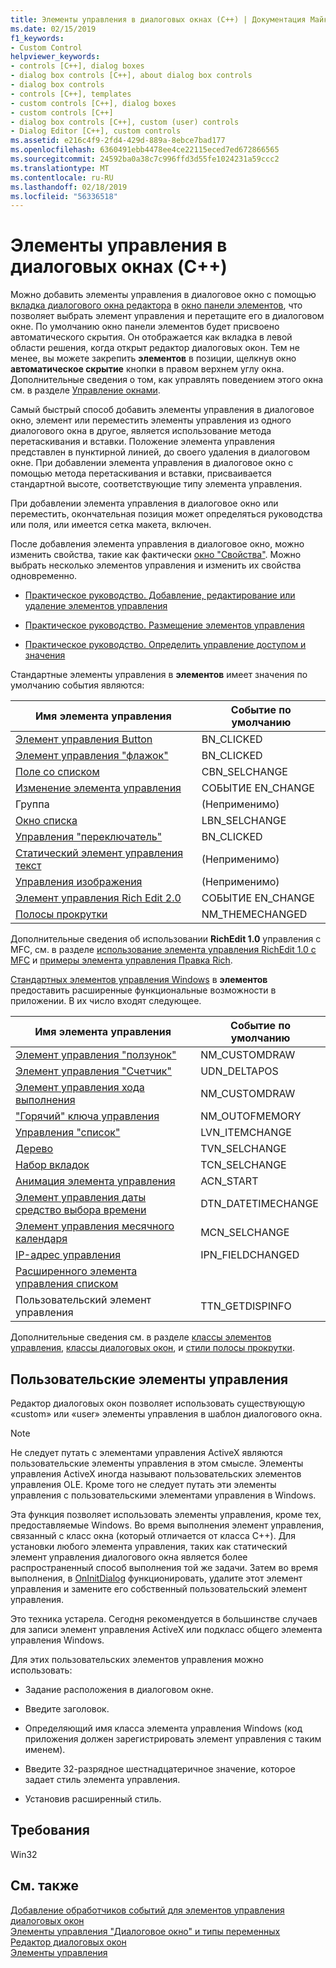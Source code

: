 ```yaml
---
title: Элементы управления в диалоговых окнах (C++) | Документация Майкрософт
ms.date: 02/15/2019
f1_keywords:
- Custom Control
helpviewer_keywords:
- controls [C++], dialog boxes
- dialog box controls [C++], about dialog box controls
- dialog box controls
- controls [C++], templates
- custom controls [C++], dialog boxes
- custom controls [C++]
- dialog box controls [C++], custom (user) controls
- Dialog Editor [C++], custom controls
ms.assetid: e216c4f9-2fd4-429d-889a-8ebce7bad177
ms.openlocfilehash: 6360491ebb4478ee4ce22115eced7ed672866565
ms.sourcegitcommit: 24592ba0a38c7c996ffd3d55fe1024231a59ccc2
ms.translationtype: MT
ms.contentlocale: ru-RU
ms.lasthandoff: 02/18/2019
ms.locfileid: "56336518"
---
```

# <a name="controls-in-dialog-boxes-c"></a>Элементы управления в диалоговых окнах (C++)

Можно добавить элементы управления в диалоговое окно с помощью [вкладка диалогового окна редактора](../windows/dialog-editor-tab-toolbox.md) в [окно панели элементов](/visualstudio/ide/reference/toolbox), что позволяет выбрать элемент управления и перетащите его в диалоговом окне. По умолчанию окно панели элементов будет присвоено автоматического скрытия. Он отображается как вкладка в левой области решения, когда открыт редактор диалоговых окон. Тем не менее, вы можете закрепить **элементов** в позиции, щелкнув окно **автоматическое скрытие** кнопки в правом верхнем углу окна. Дополнительные сведения о том, как управлять поведением этого окна см. в разделе [Управление окнами](/visualstudio/ide/customizing-window-layouts-in-visual-studio).

Самый быстрый способ добавить элементы управления в диалоговое окно, элемент или переместить элементы управления из одного диалогового окна в другое, является использование метода перетаскивания и вставки. Положение элемента управления представлен в пунктирной линией, до своего удаления в диалоговом окне. При добавлении элемента управления в диалоговое окно с помощью метода перетаскивания и вставки, присваивается стандартной высоте, соответствующие типу элемента управления.

При добавлении элемента управления в диалоговое окно или переместить, окончательная позиция может определяться руководства или поля, или имеется сетка макета, включен.

После добавления элемента управления в диалоговое окно, можно изменить свойства, такие как фактически [окно "Свойства"](/visualstudio/ide/reference/properties-window). Можно выбрать несколько элементов управления и изменить их свойства одновременно.

- [Практическое руководство. Добавление, редактирование или удаление элементов управления](adding-editing-or-deleting-controls.md)

- [Практическое руководство. Размещение элементов управления](../windows/arrangement-of-controls-on-dialog-boxes.md)

- [Практическое руководство. Определить управление доступом и значения](../windows/defining-mnemonics-access-keys.md)

Стандартные элементы управления в **элементов** имеет значения по умолчанию события являются:

|Имя элемента управления|Событие по умолчанию|
|---|---|
|[Элемент управления Button](../mfc/reference/cbutton-class.md)|BN_CLICKED|
|[Элемент управления "флажок"](../mfc/reference/styles-used-by-mfc.md#button-styles)|BN_CLICKED|
|[Поле со списком](../mfc/reference/ccombobox-class.md)|CBN_SELCHANGE|
|[Изменение элемента управления](../mfc/reference/cedit-class.md)|СОБЫТИЕ EN_CHANGE|
|Группа|(Неприменимо)|
|[Окно списка](../mfc/reference/clistbox-class.md)|LBN_SELCHANGE|
|[Управления "переключатель"](../mfc/reference/styles-used-by-mfc.md#button-styles)|BN_CLICKED|
|[Статический элемент управления текст](../mfc/reference/cstatic-class.md)|(Неприменимо)|
|[Управления изображения](../mfc/reference/cpictureholder-class.md)|(Неприменимо)|
|[Элемент управления Rich Edit 2.0](../mfc/using-cricheditctrl.md)|СОБЫТИЕ EN_CHANGE|
|[Полосы прокрутки](../mfc/reference/cscrollbar-class.md)|NM_THEMECHANGED|

Дополнительные сведения об использовании **RichEdit 1.0** управления с MFC, см. в разделе [использование элемента управления RichEdit 1.0 с MFC](../windows/using-the-richedit-1-0-control-with-mfc.md) и [примеры элемента управления Правка Rich](../mfc/rich-edit-control-examples.md).

[Стандартных элементов управления Windows](../mfc/controls-mfc.md) в **элементов** предоставить расширенные функциональные возможности в приложении. В их число входят следующее.

|Имя элемента управления|Событие по умолчанию|
|---|---|
|[Элемент управления "ползунок"](../mfc/slider-control-styles.md)|NM_CUSTOMDRAW|
|[Элемент управления "Счетчик"](../mfc/using-cspinbuttonctrl.md)|UDN_DELTAPOS|
|[Элемент управления хода выполнения](../mfc/styles-for-the-progress-control.md)|NM_CUSTOMDRAW|
|["Горячий" ключа управления](../mfc/using-a-hot-key-control.md)|NM_OUTOFMEMORY|
|[Управления "список"](../mfc/list-control-and-list-view.md)|LVN_ITEMCHANGE|
|[Дерево](../mfc/tree-control-styles.md)|TVN_SELCHANGE|
|[Набор вкладок](../mfc/tab-controls-and-property-sheets.md)|TCN_SELCHANGE|
|[Анимация элемента управления](../mfc/using-an-animation-control.md)|ACN_START|
|[Элемент управления даты средство выбора времени](../mfc/creating-the-date-and-time-picker-control.md)|DTN_DATETIMECHANGE|
|[Элемент управления месячного календаря](../mfc/month-calendar-control-examples.md)|MCN_SELCHANGE|
|[IP-адрес управления](../mfc/reference/cipaddressctrl-class.md)|IPN_FIELDCHANGED|
|[Расширенного элемента управления списком](../mfc/creating-an-extended-combo-box-control.md)||
|Пользовательский элемент управления|TTN_GETDISPINFO|

Дополнительные сведения см. в разделе [классы элементов управления](../mfc/control-classes.md), [классы диалоговых окон](../mfc/dialog-box-classes.md), и [стили полосы прокрутки](../mfc/reference/styles-used-by-mfc.md#scroll-bar-styles).

## <a name="custom-controls"></a>Пользовательские элементы управления

Редактор диалоговых окон позволяет использовать существующую «custom» или «user» элементы управления в шаблон диалогового окна.

> [!NOTE]
> Не следует путать с элементами управления ActiveX являются пользовательские элементы управления в этом смысле. Элементы управления ActiveX иногда называют пользовательских элементов управления OLE. Кроме того не следует путать эти элементы управления с пользовательскими элементами управления в Windows.

Эта функция позволяет использовать элементы управления, кроме тех, предоставляемые Windows. Во время выполнения элемент управления, связанный с класс окна (который отличается от класса C++). Для установки любого элемента управления, таких как статический элемент управления диалогового окна является более распространенный способ выполнения той же задачи. Затем во время выполнения, в [OnInitDialog](../mfc/reference/cdialog-class.md#oninitdialog) функционировать, удалите этот элемент управления и замените его собственный пользовательский элемент управления.

Это техника устарела. Сегодня рекомендуется в большинстве случаев для записи элемент управления ActiveX или подкласс общего элемента управления Windows.

Для этих пользовательских элементов управления можно использовать:

- Задание расположения в диалоговом окне.

- Введите заголовок.

- Определяющий имя класса элемента управления Windows (код приложения должен зарегистрировать элемент управления с таким именем).

- Введите 32-разрядное шестнадцатеричное значение, которое задает стиль элемента управления.

- Установив расширенный стиль.

## <a name="requirements"></a>Требования

Win32

## <a name="see-also"></a>См. также

[Добавление обработчиков событий для элементов управления диалоговых окон](../windows/adding-event-handlers-for-dialog-box-controls.md)<br/>
[Элементы управления "Диалоговое окно" и типы переменных](../ide/dialog-box-controls-and-variable-types.md)<br/>
[Редактор диалоговых окон](../windows/dialog-editor.md)<br/>
[Элементы управления](../mfc/controls-mfc.md)<br/>